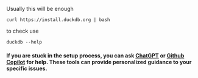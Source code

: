 Usually this will be enough
~~~
curl https://install.duckdb.org | bash
~~~

to check use
~~~
duckdb --help
~~~

#### If you are stuck in the setup process, you can ask [ChatGPT](https://chat.openai.com/) or [Github Copilot](https://github.com/features/copilot) for help. These tools can provide personalized guidance to your specific issues.
